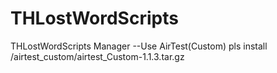 # THLostWordScripts
THLostWordScripts Manager
--Use AirTest(Custom) pls install /airtest_custom/airtest_Custom-1.1.3.tar.gz